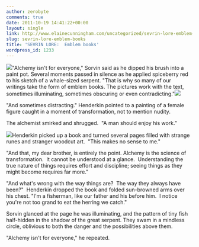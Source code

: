 ```yaml
---
author: zerobyte
comments: true
date: 2011-10-19 14:41:22+00:00
layout: single
link: http://www.elainecunningham.com/uncategorized/sevrin-lore-emblem-books/
slug: sevrin-lore-emblem-books
title: 'SEVRIN LORE:  Emblem books'
wordpress_id: 1233
---
```


[](http://www.elainecunningham.com/wp-content/uploads/2011/10/amcl15.jpg)[![](http://www.elainecunningham.com/wp-content/uploads/2011/10/emblem-book-300x216.jpg)](http://www.elainecunningham.com/wp-content/uploads/2011/10/emblem-book.jpg)"Alchemy isn't for everyone," Sorvin said as he dipped his brush into a paint pot. Several moments passed in silence as he applied spiceberry red to his sketch of a whale-sized serpent. "That is why so many of our writings take the form of emblem books. The pictures work with the text, sometimes illuminating, sometimes obscuring or even contradicting."[![](http://www.elainecunningham.com/wp-content/uploads/2011/10/k_karras_bath-243x300.jpg)](http://www.elainecunningham.com/wp-content/uploads/2011/10/k_karras_bath.jpg)

"And sometimes distracting." Henderkin pointed to a painting of a female figure caught in a moment of transformation, not to mention nudity.

The alchemist smirked and shrugged.  "A man should enjoy his work."

[![](http://www.elainecunningham.com/wp-content/uploads/2011/10/imagesCA9O7QWH.jpg)](http://www.elainecunningham.com/wp-content/uploads/2011/10/imagesCA9O7QWH.jpg)Henderkin picked up a book and turned several pages filled with strange runes and stranger woodcut art.  "This makes no sense to me."

"And that, my dear brother, is entirely the point. Alchemy is the science of transformation.  It cannot be understood at a glance.  Understanding the true nature of things requires effort and discipline; seeing things as they might become requires far more."

"And what's wrong with the way things are?  The way they always have been?"  Henderkin dropped the book and folded sun-browned arms over his chest. "I'm a fisherman, like our father and his before him.  I notice you're not too grand to eat the herring we catch."

Sorvin glanced at the page he was illuminating, and the pattern of tiny fish half-hidden in the shadow of the great serpent. They swam in a mindless circle, oblivious to both the danger and the possibilities above them.

"Alchemy isn't for everyone," he repeated.
